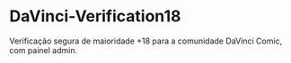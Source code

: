 # DaVinci-Verification18
Verificação segura de maioridade +18 para a comunidade DaVinci Comic, com painel admin.
